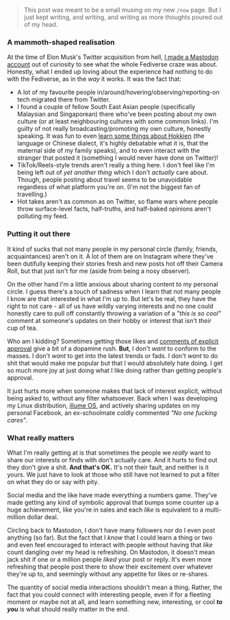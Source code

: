 > This post was meant to be a small musing on my new `/now` page. But I just kept writing, and writing, and writing as more thoughts poured out of my head.

### A mammoth-shaped realisation

At the time of Elon Musk's Twitter acquisition from hell, [I made a Mastodon account](https://mastodon.online/@csiew) out of curiosity to see what the whole Fediverse craze was about. Honestly, what I ended up loving about the experience had nothing to do with the Fediverse, as in the _way_ it works. It was the fact that:

- A lot of my favourite people in/around/hovering/observing/reporting-on tech migrated there from Twitter.
- I found a couple of fellow South East Asian people (specifically Malaysian and Singaporean) there who've been posting about my own culture (or at least neighbouring cultures with some common links). I'm guilty of not really broadcasting/promoting my own culture, honestly speaking. It was fun to even [learn some things about Hokkien](https://mastodon.online/@liztai@hachyderm.io/110014679915052545) (the language or Chinese dialect, it's highly debatable what it is, that the maternal side of my family speaks), and to even interact with the stranger that posted it (something I would never have done on Twitter)!
- TikTok/Reels-style trends aren't really a thing here. I don't feel like I'm being left out of _yet another thing_ which I don't _actually_ care about. Though, people posting about travel seems to be unavoidable regardless of what platform you're on. (I'm not the biggest fan of travelling.)
- Hot takes aren't as common as on Twitter, so flame wars where people throw surface-level facts, half-truths, and half-baked opinions aren't polluting my feed.

### Putting it out there

It kind of sucks that not many people in my personal circle (family, friends, acquaintances) aren't on it. A lot of them are on Instagram where they've been dutifully keeping their stories fresh and new posts hot off their Camera Roll, but that just isn't for me (aside from being a nosy observer).

On the other hand I'm a little anxious about sharing content to my personal circle. I guess there's a touch of sadness when I learn that not many people I know are that interested in what I'm up to. But let's be real, they have the right to not care - all of us have wildly varying interests and no one could honestly care to pull off constantly throwing a variation of a _"this is so cool"_ comment at someone's updates on their hobby or interest that isn't _their_ cup of tea.

Who am I kidding? Sometimes getting those likes and [comments of explicit approval](https://giphy.com/gifs/disney-ocean-clapping-hDwYu8UEcUone) give a bit of a dopamine rush. **But**, I don't _want_ to conform to the masses. I don't _want_ to get into the latest trends or fads. I don't _want_ to do shit that would make me popular but that I would absolutely hate doing. I get so much more joy at just doing what I like doing rather than getting people's approval.

It just hurts more when someone makes that lack of interest explicit, without being asked to, without any filter whatsoever. Back when I was developing my Linux distribution, [illume OS](/projects/illume-os), and actively sharing updates on my personal Facebook, an ex-schoolmate coldly commented _"No one fucking cares"_.

### What really matters

What I'm really getting at is that sometimes the people we _really_ want to share our interests or finds with don't actually care. And it hurts to find out they don't give a shit. **And that's OK.** It's not their fault, and neither is it yours. We just have to look at those who still have not learned to put a filter on what they do or say with pity.

Social media and the like have made everything a numbers game. They've made getting any kind of symbolic approval that bumps some counter up a huge achievement, like you're in sales and each _like_ is equivalent to a multi-million dollar deal.

Circling back to Mastodon, I don't have many followers nor do I even post anything (so far). But the fact that I _know_ that I could learn a thing or two and even feel encouraged to interact with people without having that _like_ count dangling over my head is refreshing. On Mastodon, it doesn't mean jack shit if one or a million people _liked_ your post or reply. It's even more refreshing that people post there to show their excitement over whatever they're up to, and seemingly without any appetite for likes or re-shares.

The quantity of social media interactions shouldn't mean a thing. Rather, the fact that you could connect with interesting people, even if for a fleeting moment or maybe not at all, and learn something new, interesting, or cool **_to you_** is what should really matter in the end.
